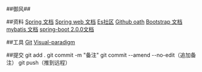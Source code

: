 ##御风##

##资料
[Spring 文档](https://spring.io/guides)
[Spring web 文档](https://spring.io/guides/gs/serving-web-content/)
[Es社区](https://elasticsearch.cn/)
[Github oath](https://developer.github.com/apps/building-oauth-apps/creating-an-oauth-app/)
[Bootstrap 文档](https://v3.bootcss.com/getting-started/)
[mybatis 文档](https://mybatis.org/spring-boot-starter/mybatis-spring-boot-autoconfigure/)
[spring-boot 2.0.0文档](https://docs.spring.io/spring-boot/docs/2.0.0.RC1/reference/htmlsingle/#boot-features-embedded-database-support)


##工具
[Git](https://git-scm.com/download)
[Visual-paradigm](https://www.visual-paradigm.com)

##提交
git add .
git commit -m "备注"
git commit --amend --no-edit（追加备注）
git push（推到远程）